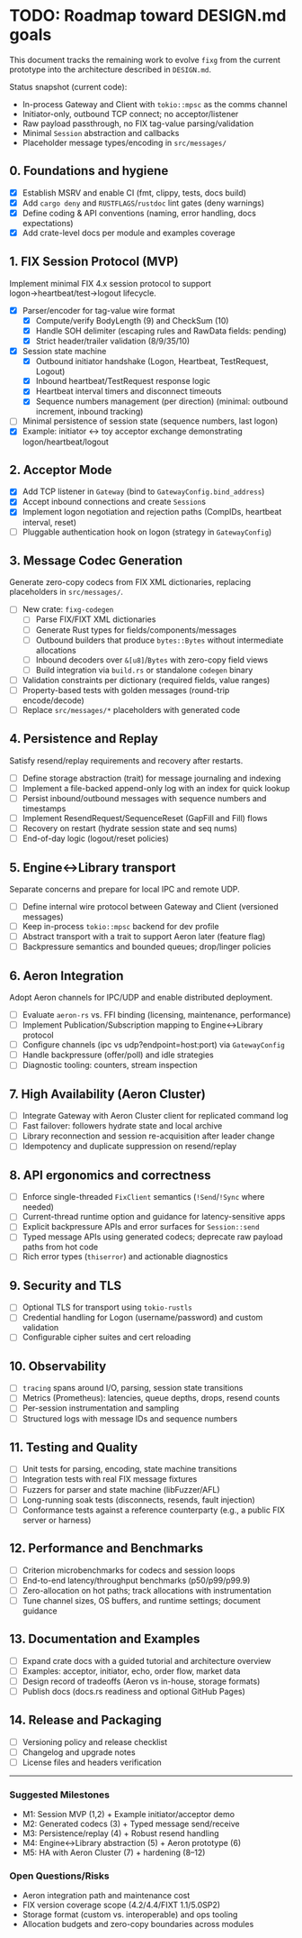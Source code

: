 # TODO: Roadmap toward DESIGN.md goals

This document tracks the remaining work to evolve `fixg` from the current prototype into the architecture described in `DESIGN.md`.

Status snapshot (current code):
- In-process Gateway and Client with `tokio::mpsc` as the comms channel
- Initiator-only, outbound TCP connect; no acceptor/listener
- Raw payload passthrough, no FIX tag-value parsing/validation
- Minimal `Session` abstraction and callbacks
- Placeholder message types/encoding in `src/messages/`

## 0. Foundations and hygiene
- [x] Establish MSRV and enable CI (fmt, clippy, tests, docs build)
- [x] Add `cargo deny` and `RUSTFLAGS`/`rustdoc` lint gates (deny warnings)
- [x] Define coding & API conventions (naming, error handling, docs expectations)
- [x] Add crate-level docs per module and examples coverage

## 1. FIX Session Protocol (MVP)
Implement minimal FIX 4.x session protocol to support logon→heartbeat/test→logout lifecycle.
- [x] Parser/encoder for tag-value wire format
  - [x] Compute/verify BodyLength (9) and CheckSum (10)
  - [x] Handle SOH delimiter (escaping rules and RawData fields: pending)
  - [x] Strict header/trailer validation (8/9/35/10)
- [x] Session state machine
  - [x] Outbound initiator handshake (Logon, Heartbeat, TestRequest, Logout)
  - [x] Inbound heartbeat/TestRequest response logic
  - [x] Heartbeat interval timers and disconnect timeouts
  - [x] Sequence numbers management (per direction) (minimal: outbound increment, inbound tracking)
- [ ] Minimal persistence of session state (sequence numbers, last logon)
- [x] Example: initiator <-> toy acceptor exchange demonstrating logon/heartbeat/logout

## 2. Acceptor Mode
- [x] Add TCP listener in `Gateway` (bind to `GatewayConfig.bind_address`)
- [x] Accept inbound connections and create `Session`s
- [x] Implement logon negotiation and rejection paths (CompIDs, heartbeat interval, reset)
- [ ] Pluggable authentication hook on logon (strategy in `GatewayConfig`)

## 3. Message Codec Generation
Generate zero-copy codecs from FIX XML dictionaries, replacing placeholders in `src/messages/`.
- [ ] New crate: `fixg-codegen`
  - [ ] Parse FIX/FIXT XML dictionaries
  - [ ] Generate Rust types for fields/components/messages
  - [ ] Outbound builders that produce `bytes::Bytes` without intermediate allocations
  - [ ] Inbound decoders over `&[u8]`/`Bytes` with zero-copy field views
  - [ ] Build integration via `build.rs` or standalone `codegen` binary
- [ ] Validation constraints per dictionary (required fields, value ranges)
- [ ] Property-based tests with golden messages (round-trip encode/decode)
- [ ] Replace `src/messages/*` placeholders with generated code

## 4. Persistence and Replay
Satisfy resend/replay requirements and recovery after restarts.
- [ ] Define storage abstraction (trait) for message journaling and indexing
- [ ] Implement a file-backed append-only log with an index for quick lookup
- [ ] Persist inbound/outbound messages with sequence numbers and timestamps
- [ ] Implement ResendRequest/SequenceReset (GapFill and Fill) flows
- [ ] Recovery on restart (hydrate session state and seq nums)
- [ ] End-of-day logic (logout/reset policies)

## 5. Engine↔Library transport
Separate concerns and prepare for local IPC and remote UDP.
- [ ] Define internal wire protocol between Gateway and Client (versioned messages)
- [ ] Keep in-process `tokio::mpsc` backend for dev profile
- [ ] Abstract transport with a trait to support Aeron later (feature flag)
- [ ] Backpressure semantics and bounded queues; drop/linger policies

## 6. Aeron Integration
Adopt Aeron channels for IPC/UDP and enable distributed deployment.
- [ ] Evaluate `aeron-rs` vs. FFI binding (licensing, maintenance, performance)
- [ ] Implement Publication/Subscription mapping to Engine↔Library protocol
- [ ] Configure channels (ipc vs udp?endpoint=host:port) via `GatewayConfig`
- [ ] Handle backpressure (offer/poll) and idle strategies
- [ ] Diagnostic tooling: counters, stream inspection

## 7. High Availability (Aeron Cluster)
- [ ] Integrate Gateway with Aeron Cluster client for replicated command log
- [ ] Fast failover: followers hydrate state and local archive
- [ ] Library reconnection and session re-acquisition after leader change
- [ ] Idempotency and duplicate suppression on resend/replay

## 8. API ergonomics and correctness
- [ ] Enforce single-threaded `FixClient` semantics (`!Send`/`!Sync` where needed)
- [ ] Current-thread runtime option and guidance for latency-sensitive apps
- [ ] Explicit backpressure APIs and error surfaces for `Session::send`
- [ ] Typed message APIs using generated codecs; deprecate raw payload paths from hot code
- [ ] Rich error types (`thiserror`) and actionable diagnostics

## 9. Security and TLS
- [ ] Optional TLS for transport using `tokio-rustls`
- [ ] Credential handling for Logon (username/password) and custom validation
- [ ] Configurable cipher suites and cert reloading

## 10. Observability
- [ ] `tracing` spans around I/O, parsing, session state transitions
- [ ] Metrics (Prometheus): latencies, queue depths, drops, resend counts
- [ ] Per-session instrumentation and sampling
- [ ] Structured logs with message IDs and sequence numbers

## 11. Testing and Quality
- [ ] Unit tests for parsing, encoding, state machine transitions
- [ ] Integration tests with real FIX message fixtures
- [ ] Fuzzers for parser and state machine (libFuzzer/AFL)
- [ ] Long-running soak tests (disconnects, resends, fault injection)
- [ ] Conformance tests against a reference counterparty (e.g., a public FIX server or harness)

## 12. Performance and Benchmarks
- [ ] Criterion microbenchmarks for codecs and session loops
- [ ] End-to-end latency/throughput benchmarks (p50/p99/p99.9)
- [ ] Zero-allocation on hot paths; track allocations with instrumentation
- [ ] Tune channel sizes, OS buffers, and runtime settings; document guidance

## 13. Documentation and Examples
- [ ] Expand crate docs with a guided tutorial and architecture overview
- [ ] Examples: acceptor, initiator, echo, order flow, market data
- [ ] Design record of tradeoffs (Aeron vs in-house, storage formats)
- [ ] Publish docs (docs.rs readiness and optional GitHub Pages)

## 14. Release and Packaging
- [ ] Versioning policy and release checklist
- [ ] Changelog and upgrade notes
- [ ] License files and headers verification

---

### Suggested Milestones
- M1: Session MVP (1,2) + Example initiator/acceptor demo
- M2: Generated codecs (3) + Typed message send/receive
- M3: Persistence/replay (4) + Robust resend handling
- M4: Engine↔Library abstraction (5) + Aeron prototype (6)
- M5: HA with Aeron Cluster (7) + hardening (8–12)

### Open Questions/Risks
- Aeron integration path and maintenance cost
- FIX version coverage scope (4.2/4.4/FIXT 1.1/5.0SP2)
- Storage format (custom vs. interoperable) and ops tooling
- Allocation budgets and zero-copy boundaries across modules